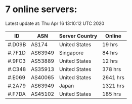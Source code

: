 # 7 online servers:

Latest update at: Thu Apr 16 13:10:12 UTC 2020

| ID | ASN | Server Country | Online |
| -- | --- | -------------- | ------ |
| #.D09B | AS174 | United States | 19 hrs |
| #.7F1D | AS63949 | Singapore | 84 hrs |
| #.9FC3 | AS53889 | United States | 12 hrs |
| #.C348 | AS35913 | United States | 378 hrs |
| #.E069 | AS40065 | United States | 2641 hrs |
| #.2A79 | AS63949 | Japan | 1321 hrs |
| #.F7DA | AS45102 | United States | 185 hrs |

